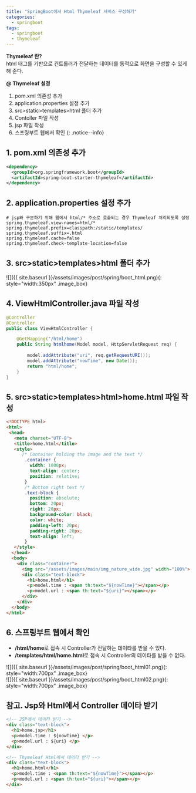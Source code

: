 ```yaml
---
title: "SpringBoot에서 Html Thymeleaf 서비스 구성하기"
categories: 
  - springboot
tags:
  - springboot
  - thymeleaf
---
```


**Thymeleaf 란?**    
html 태그를 기반으로 컨트롤러가 전달하는 데이터를 동적으로 화면을 구성할 수 있게 해 준다.


**@ Thymeleaf 설정** 
1. pom.xml 의존성 추가   
2. application.properties 설정 추가    
3. src>static>templates>html 폴더 추가    
4. Contoller 파일 작성
5. jsp 파일 작성
6. 스프링부트 웹에서 확인
{: .notice--info}


## 1. pom.xml 의존성 추가 
```xml
<dependency>
  <groupId>org.springframework.boot</groupId>
  <artifactId>spring-boot-starter-thymeleaf</artifactId> 
</dependency>
```

## 2. application.properties 설정 추가
```
# jsp와 구분하기 위해 웹에서 html/* 주소로 호출되는 경우 Thymeleaf 처리되도록 설정
spring.thymeleaf.view-names=html/*
spring.thymeleaf.prefix=classpath:/static/templates/
spring.thymeleaf.suffix=.html
spring.thymeleaf.cache=false
spring.thymeleaf.check-template-location=false
```

## 3. src>static>templates>html 폴더 추가

![]({{ site.baseurl }}/assets/images/post/spring/boot_html.png){: style="width:350px" .image_box}


## 4. ViewHtmlController.java 파일 작성

```java
@Controller
@Controller
public class ViewHtmlController {

	@GetMapping("/html/home")  				
	public String htmlhome(Model model, HttpServletRequest req) { 
		
		model.addAttribute("uri", req.getRequestURI());		
		model.addAttribute("nowTime", new Date());
		return "html/home"; 
	}	
}
```

## 5. src>static>templates>html>home.html 파일 작성
```html
<!DOCTYPE html>
<html>
 <head>
   <meta charset="UTF-8">
   <title>home.html</title>
   <style>  
      /* Container holding the image and the text */
	   .container {
	     width: 1000px;
	     text-align: center;
	     position: relative;
	   }       
	   /* Bottom right text */
	   .text-block {
	     position: absolute;
	     bottom: 20px;
	     right: 20px;
	     background-color: black;
	     color: white;
	     padding-left: 20px;
	     padding-right: 20px;
	     text-align: left;
	   }   
   </style>  
  </head>
  <body>
    <div class="container">    
      <img src="/assets/images/main/img_nature_wide.jpg" width="100%">
      <div class="text-block">
        <h1>home.html</h1>
        <p>model.time : <span th:text="${nowTime}"></span></p>
        <p>model.url : <span th:text="${uri}"></span></p>
      </div>
    </div>
  </body>
</html>
```

## 6. 스프링부트 웹에서 확인
+ **/html/home**로 접속 시 Controller가 전달하는 데이타를 받을 수 있다.    
+ **/templates/html/home.html**로 접속 시 Controller의 데이타를 받을 수 없다.    

![]({{ site.baseurl }}/assets/images/post/spring/boot_html01.png){: style="width:700px" .image_box}    
![]({{ site.baseurl }}/assets/images/post/spring/boot_html02.png){: style="width:700px" .image_box}


## 참고. Jsp와 Html에서 Controller 데이타 받기
```html
<!-- JSP에서 데이타 받기 -->
<div class="text-block">
  <h1>home.jsp</h1>
  <p>model.time : ${nowTime} </p>
  <p>model.url : ${uri} </p>
</div>

<!-- Thymeleaf Html에서 데이타 받기 -->
<div class="text-block">
  <h1>home.html</h1>
  <p>model.time : <span th:text="${nowTime}"></span></p>
  <p>model.url : <span th:text="${uri}"></span></p>
</div>      
```